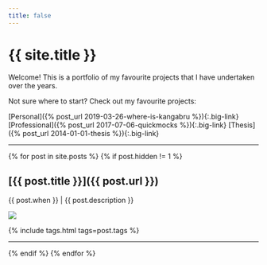 ```yaml
---
title: false
---
```


# {{ site.title }}

Welcome! This is a portfolio of my favourite projects that I have undertaken over the years.

Not sure where to start? Check out my favourite projects:

[Personal]({% post_url 2019-03-26-where-is-kangabru %}){:.big-link}
[Professional]({% post_url 2017-07-06-quickmocks %}){:.big-link}
[Thesis]({% post_url 2014-01-01-thesis %}){:.big-link}

---

{% for post in site.posts %}
{% if post.hidden != 1 %}

## [{{ post.title }}]({{ post.url }})

<span class="date-inline">{{ post.when }}</span><span> | {{ post.description }}</span>

<a href="{{ post.url }}"><img class="image-medium" src="{{ post.image_url }}"/></a>

{% include tags.html tags=post.tags %}

---

{% endif %}
{% endfor %}
